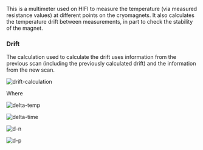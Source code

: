 This is a multimeter used on HIFI to measure the temperature (via measured resistance values) at different points on the cryomagnets. It also calculates the temperature drift between measurements, in part to check the stability of the magnet. 

### Drift

The calculation used to calculate the drift uses information from the previous scan (including the previously calculated drift) and the information from the new scan. 

![drift-calculation]

Where 

![delta-temp]

![delta-time]

![d-n]

![d-p]


[//]: # (URLs for latex images)

[drift-calculation]: http://mathurl.com/y77q3ex2.png

[d-n]: http://mathurl.com/ydykpgb5.png

[d-p]: http://mathurl.com/ycpzu8wu.png

[delta-temp]: http://mathurl.com/ybcns6ud.png

[delta-time]: http://mathurl.com/y8lccdz7.png